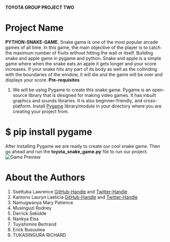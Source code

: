 **TOYOTA GROUP PROJECT TWO**
# Project Name 
**PYTHON-SNAKE-GAME.** 
Snake game is one of the most popular arcade games of all time. In this game, the main objective of the player is to catch the maximum number of fruits without hitting the wall or itself. Building snake and apple game in pygame and python.
Snake and apple is a simple game where when the snake eats an apple it gets longer and your score increases. If your snake hits any part of its body as well as the collinding with the boundaries of the window, it will die and the game will be over and displays your score.
**Pre-requisites**
1. We will be using Pygame to create this snake game. Pygame is an open-source library that is designed for making video games. It has inbuilt graphics and sounds libraries. It is also beginner-friendly, and cross-platform. 
Install [Pygame](https://www.pygame.org) library/module in your directory where you are creating your project from.
# $ pip install pygame
After installing Pygame we are ready to create our cool snake game.
Then go ahead and run the **toyota_snake_game.py** file to run our project.
![Game Preview](game_preview.gif)

# About the Authors
1. Ssettuba Lawrence [GitHub-Handle](https://www.github.com/nanostarlee) and [Twitter-Handle](https://www.twittercom/nanostarlee)
2. Kantono Lauryn Laeticia  [GitHub-Handle](https://www.github.com/Laurynnnn) and [Twitter-Handle](https://twitter.com/laurynlela26)
3. Namugwanya Mary Patience
4. Musinguzi Rodney
5. Derrick Sekidde
6. Nankya Elsa
7. Tuyishimire Bertrand
8. Erick Busuulwa
9. TUKASINGURA RICHARD

